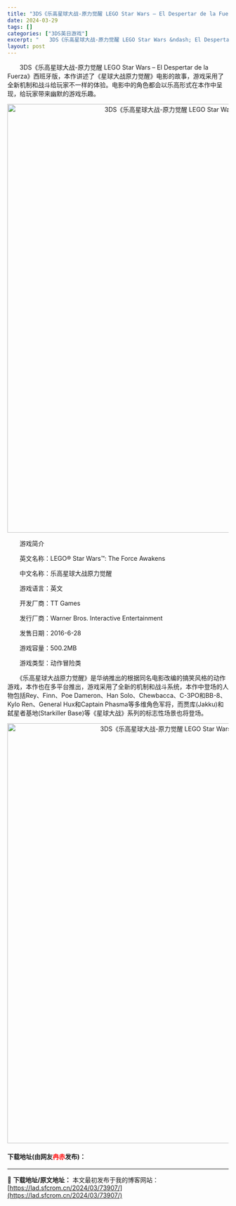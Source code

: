```yaml
---
title: "3DS《乐高星球大战-原力觉醒 LEGO Star Wars – El Despertar de la Fuerza》西班牙版"
date: 2024-03-29
tags: []
categories: ["3DS英日游戏"]
excerpt: "　　3DS《乐高星球大战-原力觉醒 LEGO Star Wars &ndash; El Despertar de la Fuerza》西班牙版，本作讲述了《星球大战原力觉醒》电影的故事，游戏采用了全新机制和战斗给玩家不一样的体验。电影中的角色都会以乐高形式在本作中呈现，给玩家带来幽默的游戏乐趣。 　&hellip;"
layout: post
---
```


 <p>　　3DS《乐高星球大战-原力觉醒 LEGO Star Wars &ndash; El Despertar de la Fuerza》西班牙版，本作讲述了《星球大战原力觉醒》电影的故事，游戏采用了全新机制和战斗给玩家不一样的体验。电影中的角色都会以乐高形式在本作中呈现，给玩家带来幽默的游戏乐趣。</p> <p align="center"><img align="" border="0" src="https://lad.sfcrom.cn/wp-content/uploads/2024/03/20240329_660630935ff6c.png" width="976" alt="3DS《乐高星球大战-原力觉醒 LEGO Star Wars – El Despertar de la Fuerza》西班牙版" /></p> <p>　　游戏简介</p> <p>　　英文名称：LEGO&reg; Star Wars&trade;: The Force Awakens</p> <p>　　中文名称：乐高星球大战原力觉醒</p> <p>　　游戏语言：英文</p> <p>　　开发厂商：TT Games</p> <p>　　发行厂商：Warner Bros. Interactive Entertainment</p> <p>　　发售日期：2016-6-28</p> <p>　　游戏容量：500.2MB</p> <p>　　游戏类型：动作冒险类</p> <p>　　《乐高星球大战原力觉醒》是华纳推出的根据同名电影改编的搞笑风格的动作游戏，本作也在多平台推出，游戏采用了全新的机制和战斗系统，本作中登场的人物包括Rey、Finn、Poe Dameron、Han Solo、Chewbacca、C-3PO和BB-8、Kylo Ren、General Hux和Captain Phasma等多维角色军将，而贾库(Jakku)和弑星者基地(Starkiller Base)等《星球大战》系列的标志性场景也将登场。</p> <p align="center"><img align="" border="0" src="https://lad.sfcrom.cn/wp-content/uploads/2024/03/20240329_66063094b1f71.png" width="956" alt="3DS《乐高星球大战-原力觉醒 LEGO Star Wars – El Despertar de la Fuerza》西班牙版" /></p> <p><h4>下载地址(由网友<font color="red">冉赤</font>发布)：</h4></p> 

---
📖 **下载地址/原文地址：** 本文最初发布于我的博客网站：[https://lad.sfcrom.cn/2024/03/73907/](https://lad.sfcrom.cn/2024/03/73907/)
